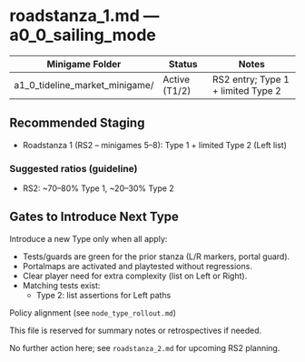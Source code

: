 # roadstanza_1.md — a0_0_sailing_mode

| Minigame Folder                 | Status        | Notes                             |
|---------------------------------|---------------|-----------------------------------|
| a1_0_tideline_market_minigame/  | Active (T1/2) | RS2 entry; Type 1 + limited Type 2|

## Recommended Staging

- Roadstanza 1 (RS2 – minigames 5–8): Type 1 + limited Type 2 (Left list)

### Suggested ratios (guideline)

- RS2: ~70–80% Type 1, ~20–30% Type 2

## Gates to Introduce Next Type

Introduce a new Type only when all apply:

- Tests/guards are green for the prior stanza (L/R markers, portal guard).
- Portalmaps are activated and playtested without regressions.
- Clear player need for extra complexity (list on Left or Right).
- Matching tests exist:
  - Type 2: list assertions for Left paths

Policy alignment (see `node_type_rollout.md`)

This file is reserved for summary notes or retrospectives if needed.

No further action here; see `roadstanza_2.md` for upcoming RS2 planning.
